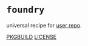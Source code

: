 # `foundry`

universal recipe for [user repo](../themartiancompany/ur).

[PKGBUILD](PKGBUILD)
[LICENSE](COPYING)

